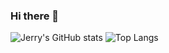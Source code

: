 ### Hi there 👋

<!--
**jerrytohvan/jerrytohvan** is a ✨ _special_ ✨ repository because its `README.md` (this file) appears on your GitHub profile.

Here are some ideas to get you started:

- 🔭 I’m currently working on ...
- 🌱 I’m currently learning ...
- 👯 I’m looking to collaborate on ...
- 🤔 I’m looking for help with ...
- 💬 Ask me about ...
- 📫 How to reach me: ...
- 😄 Pronouns: ...
- ⚡ Fun fact: ...
-->

![Jerry's GitHub stats](https://github-readme-stats.vercel.app/api?username=jerrytohvan&show_icons=true&theme=radical)
![Top Langs](https://github-readme-stats.vercel.app/api/top-langs/?username=jerrytohvan)
